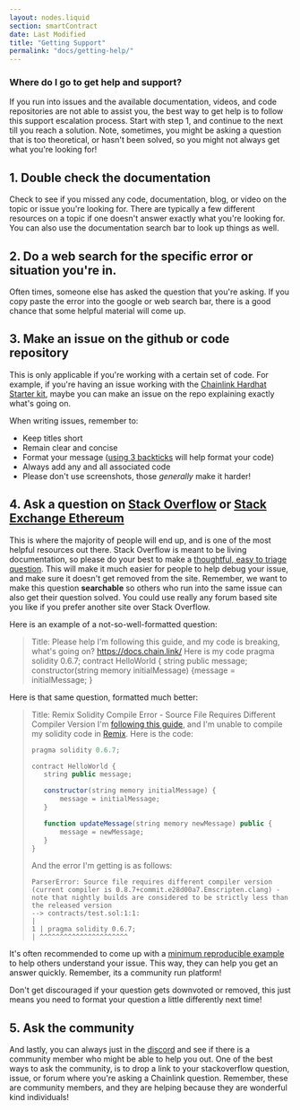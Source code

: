 ```yaml
---
layout: nodes.liquid
section: smartContract
date: Last Modified
title: "Getting Support"
permalink: "docs/getting-help/"
---
```

### Where do I go to get help and support? 

If you run into issues and the available documentation, videos, and code repositories are not able to assist you, the best way to get help is to follow this support escalation process. Start with step 1, and continue to the next till you reach a solution. Note, sometimes, you might be asking a question that is too theoretical, or hasn't been solved, so you might not always get what you're looking for!

## 1. Double check the documentation

Check to see if you missed any code, documentation, blog, or video on the topic or issue you're looking for. There are typically a few different resources on a topic if one doesn't answer exactly what you're looking for. You can also use the documentation search bar to look up things as well. 

## 2. Do a web search for the specific error or situation you're in. 

Often times, someone else has asked the question that you're asking. If you copy paste the error into the google or web search bar, there is a good chance that some helpful material will come up. 

## 3. Make an issue on the github or code repository

This is only applicable if you're working with a certain set of code. For example, if you're having an issue working with the [Chainlink Hardhat Starter kit](https://github.com/smartcontractkit/hardhat-starter-kit), maybe you can make an issue on the repo explaining exactly what's going on. 

When writing issues, remember to:
- Keep titles short
- Remain clear and concise
- Format your message ([using 3 backticks](https://discuss.codecademy.com/t/using-backticks-to-format-your-code/3697) will help format your code)
- Always add any and all associated code
- Please don't use screenshots, those *generally* make it harder!

## 4. Ask a question on [Stack Overflow](https://stackoverflow.com/questions/ask?tags=chainlink) or [Stack Exchange Ethereum](https://ethereum.stackexchange.com/)

This is where the majority of people will end up, and is one of the most helpful resources out there. Stack Overflow is meant to be living documentation, so please do your best to make a [thoughtful, easy to triage question](https://stackoverflow.com/help/how-to-ask). This will make it much easier for people to help debug your issue, and make sure it doesn't get removed from the site. Remember, we want to make this question **searchable** so others who run into the same issue can also get their question solved. You could use really any forum based site you like if you prefer another site over Stack Overflow. 

Here is an example of a not-so-well-formatted question:

> Title: Please help
> I'm following this guide, and my code is breaking, what's going on? 
> https://docs.chain.link/
> Here is my code
> pragma solidity 0.6.7; contract HelloWorld { string public message; constructor(string memory initialMessage) {message = initialMessage; }

Here is that same question, formatted much better:

> Title: Remix Solidity Compile Error - Source File Requires Different Compiler Version
> I'm [following this guide](https://docs.chain.link/docs/beginners-tutorial/), and I'm unable to compile my solidity code in [Remix](https://remix.ethereum.org/). 
> Here is the code:
> ```javascript
> pragma solidity 0.6.7;
>
> contract HelloWorld {
>    string public message;
>
>    constructor(string memory initialMessage) {
>        message = initialMessage;
>    }
>
>    function updateMessage(string memory newMessage) public {
>        message = newMessage;
>    }
>}
>```
>
> And the error I'm getting is as follows:
> 
> ```
> ParserError: Source file requires different compiler version (current compiler is 0.8.7+commit.e28d00a7.Emscripten.clang) - note that nightly builds are considered to be strictly less than the released version
> --> contracts/test.sol:1:1:
> |
> 1 | pragma solidity 0.6.7;
> | ^^^^^^^^^^^^^^^^^^^^^^
> 
> ```

It's often recommended to come up with a [minimum reproducible example](https://stackoverflow.com/help/minimal-reproducible-example) to help others understand your issue. This way, they can help you get an answer quickly. Remember, its a community run platform!

Don't get discouraged if your question gets downvoted or removed, this just means you need to format your question a little differently next time!

## 5. Ask the community 

And lastly, you can always just in the [discord](https://discord.gg/2YHSAey) and see if there is a community member who might be able to help you out. One of the best ways to ask the community, is to drop a link to your stackoverflow question, issue, or forum where you're asking a Chainlink question. Remember, these are community members, and they are helping because they are wonderful kind individuals!
